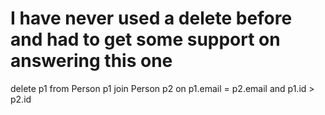 # I have never used a delete before and had to get some support on answering this one
delete p1 from Person p1
join Person p2 on p1.email = p2.email and p1.id > p2.id

